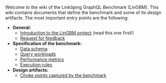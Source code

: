 Welcome to the wiki of the Linköping GraphQL Benchmark (LinGBM). This wiki contains documents that define the benchmark and some of its design artifacts. The most important entry points are the following:

* **General:**
	* [Introduction to the LinGBM project](Introduction-to-the-LinGBM-Project) (read this one first!)
	* [Request for feedback](Request-for-Feedback)
* **Specification of the benchmark:**
	* [Data schema](Data-Schema-of-the-Benchmark)
	* [Query workloads](Query-Workloads-of-the-Benchmark)
	* [Performance metrics](Performance-Metrics)
	* [Execution rules](Benchmark-Execution-Rules)
* **Design artifacts:**
	* [Choke points captured by the benchmark](Choke-Points)